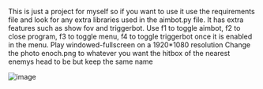 
This is just a project for myself so if you want to use it use the requirements file and look for any extra libraries used in the aimbot.py file.
It has extra features such as show fov and triggerbot.
Use f1 to toggle aimbot, f2 to close program, f3 to toggle menu, f4 to toggle triggerbot once it is enabled in the menu.
Play windowed-fullscreen on a 1920*1080 resolution
Change the photo enoch.png to whatever you want the hitbox of the nearest enemys head to be but keep the same name

![image](https://github.com/owenlol2132/Upgraded-Lunar-for-fortnite/assets/82657910/eb89728d-e47e-4c22-92cf-0b6d3dc93ea5)
